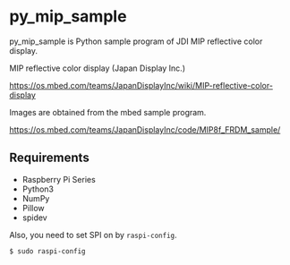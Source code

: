 py_mip_sample
===========

py_mip_sample is Python sample program of JDI MIP reflective color display.

MIP reflective color display (Japan Display Inc.)

https://os.mbed.com/teams/JapanDisplayInc/wiki/MIP-reflective-color-display

Images are obtained from the mbed sample program.

https://os.mbed.com/teams/JapanDisplayInc/code/MIP8f_FRDM_sample/

Requirements
------------

- Raspberry Pi Series
- Python3
- NumPy
- Pillow
- spidev

Also, you need to set SPI on by ``raspi-config``.

    $ sudo raspi-config


